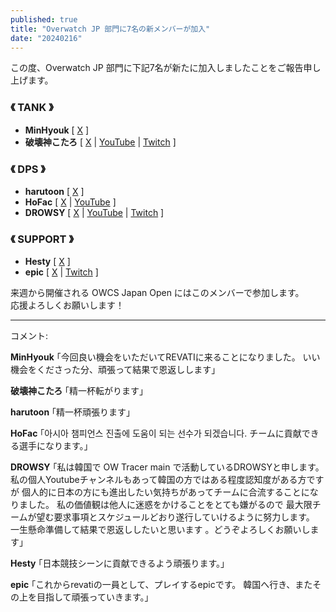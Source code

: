 ```yaml
---
published: true
title: "Overwatch JP 部門に7名の新メンバーが加入"
date: "20240216"
---
```


この度、Overwatch JP 部門に下記7名が新たに加入しましたことをご報告申し上げます。

### 《 TANK 》

- **MinHyouk** [ [X](https://x.com/JeonMinHyouk_ow) ]
- **破壊神こたろ** [ [X](https://x.com/mareku1212) |
[YouTube](https://youtube.com/@hakaisinkotaro) |
[Twitch](https://twitch.tv/hakaisinnkotaro) ]

### 《 DPS 》

- **harutoon** [ [X](https://x.com/harutoon_FN) ]
- **HoFac** [ [X](https://x.com/HoneyFactory_OW) |
[YouTube](https://youtube.com/@ahoneyfactory9887) ]
- **DROWSY** [ [X](https://x.com/drowsy4150) |
[YouTube](https://youtube.com/channel/UCm-Yd-aYSagMqVdMZSYiKLQ) |
[Twitch](https://twitch.tv/drowsy4150) ]

### 《 SUPPORT 》

- **Hesty** [ [X](https://x.com/__Hestyow) ]
- **epic** [ [X](https://x.com/ep11111123) |
[Twitch](https://twitch.tv/ep1c_ow) ]

来週から開催される OWCS Japan Open にはこのメンバーで参加します。  
応援よろしくお願いします！

---

コメント:

**MinHyouk** ｢今回良い機会をいただいてREVATIに来ることになりました。
いい機会をくださった分、頑張って結果で恩返しします｣

**破壊神こたろ** ｢精一杯転がります｣

**harutoon** ｢精一杯頑張ります｣

**HoFac** ｢아시아 챔피언스 진출에 도움이 되는 선수가 되겠습니다.
チームに貢献できる選手になります。｣

**DROWSY** ｢私は韓国で OW Tracer main で活動しているDROWSYと申します。
私の個人Youtubeチャンネルもあって韓国の方ではある程度認知度がある方ですが
個人的に日本の方にも進出したい気持ちがあってチームに合流することになりました。
私の価値観は他人に迷惑をかけることをとても嫌がるので
最大限チームが望む要求事項とスケジュールどおり遂行していけるように努力します。
一生懸命準備して結果で恩返ししたいと思います 。どうぞよろしくお願いします｣

**Hesty** ｢日本競技シーンに貢献できるよう頑張ります。｣

**epic** ｢これからrevatiの一員として、プレイするepicです。
韓国へ行き、またその上を目指して頑張っていきます。｣ 
